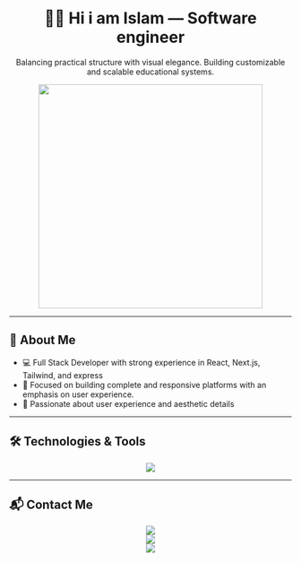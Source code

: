 <h1 align="center">👨‍💻 Hi i am Islam — Software engineer </h1>
<p align="center">Balancing practical structure with visual elegance. Building customizable and scalable educational systems.</p>

<p align="center">
  <img src="https://media.giphy.com/media/qgQUggAC3Pfv687qPC/giphy.gif" width="400" />
</p>

---

## 🧠 About Me

- 💻 Full Stack Developer with strong experience in React, Next.js, Tailwind, and express  
- 🧩 Focused on building complete and responsive platforms with an emphasis on user experience.  
- 🎨 Passionate about user experience and aesthetic details  

---

## 🛠 Technologies & Tools

<p align="center">
  <img src="https://skillicons.dev/icons?i=react,nextjs,tailwind,typescript,express,postgresql,supabase,reactnative" />
</p>

---

## 📬 Contact Me

<p align="center">
  <a href="mailto:hdayaaslam34@gmail.com@" target="_blank">
    <img src="https://img.shields.io/badge/Email-islam@example.com-D14836?style=for-the-badge&logo=gmail&logoColor=white" />
  </a>
<br/>
  <a href="https://www.linkedin.com/in/islam-hadaya-60a056357?utm_source=share&utm_campaign=share_via&utm_content=profile&utm_medium=android_app " target="_blank">
    <img src="https://img.shields.io/badge/Twitter-@islam_dev-1DA1F2?style=for-the-badge&logo=twitter&logoColor=white" />
  </a>
</br>
  <a href="https://www.linkedin.com/in/islam-dev" target="_blank">
    <img src="https://img.shields.io/badge/LinkedIn-Islam%20Dev-0077B5?style=for-the-badge&logo=linkedin&logoColor=white" />
  </a
</p>
